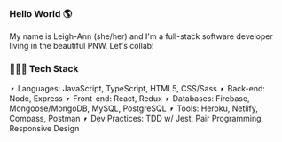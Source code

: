 ### Hello World 🌎

My name is Leigh-Ann (she/her) and I'm a full-stack software developer living in the beautiful PNW. Let's collab!

### 👩🏻‍💻 Tech Stack
⎖ Languages: JavaScript, TypeScript, HTML5, CSS/Sass
⎖ Back-end: Node, Express
⎖ Front-end: React, Redux
⎖ Databases: Firebase, Mongoose/MongoDB, MySQL, PostgreSQL
⎖ Tools: Heroku, Netlify, Compass, Postman
⎖ Dev Practices: TDD w/ Jest, Pair Programming, Responsive Design
<!--
**lacrivella/lacrivella** is a ✨ _special_ ✨ repository because its `README.md` (this file) appears on your GitHub profile.

Here are some ideas to get you started:

- 🔭 I’m currently working on ...
- 🌱 I’m currently learning ...
- 👯 I’m looking to collaborate on ...
- 🤔 I’m looking for help with ...
- 💬 Ask me about ...
- 📫 How to reach me: ...
- 😄 Pronouns: ...
- ⚡ Fun fact: ...
-->
